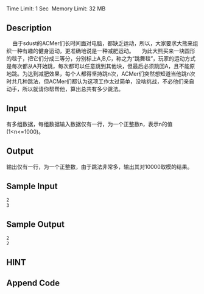 # 
Time Limit: 1 Sec  Memory Limit: 32 MB


## Description
    由于sdust的ACMer们长时间面对电脑，都缺乏运动，所以，大家要求大熊来组织一种有趣的健身运动，更准确地说是一种减肥运动。
    为此大熊买来一块圆形的毯子，把它们分成三等分，分别标上A,B,C，称之为“跳舞毯”，玩家的运动方式是每次都从A开始跳，每次都可以任意跳到其他块，但最后必须跳回A，且不能原地跳。为达到减肥效果，每个人都得坚持跳n次，ACMer们突然想知道当他跳n次时共几种跳法，但ACMer们都认为这项工作太过简单，没啥挑战，不必他们亲自动手，所以就请你帮帮他，算出总共有多少跳法。

## Input
有多组数据，每组数据输入数据仅有一行，为一个正整数n，表示n的值(1<n<=1000)。


## Output
输出仅有一行，为一个正整数，由于跳法非常多，输出其对10000取模的结果。

## Sample Input
```
2
3

```
## Sample Output
```
2
2

```

## HINT


## Append Code
